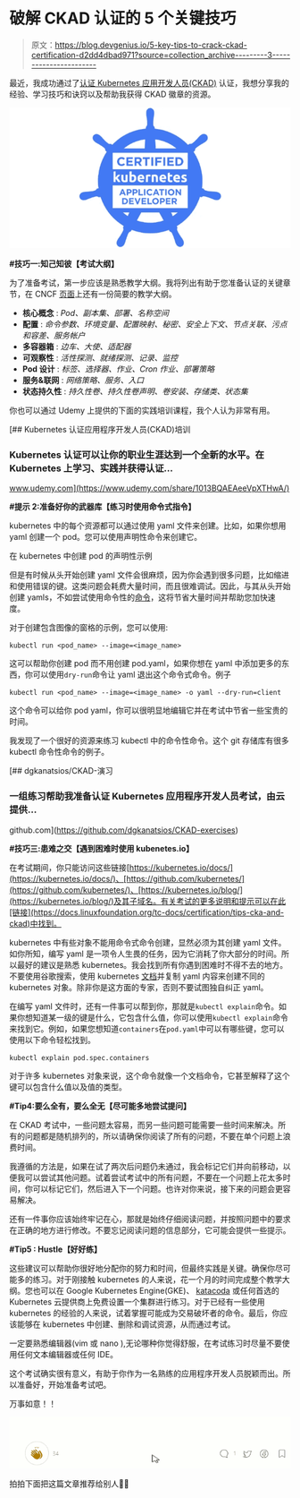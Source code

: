 # 破解 CKAD 认证的 5 个关键技巧

> 原文：<https://blog.devgenius.io/5-key-tips-to-crack-ckad-certification-d2dd4dbad971?source=collection_archive---------3----------------------->

最近，我成功通过了[认证 Kubernetes 应用开发人员(CKAD)](https://www.cncf.io/certification/ckad/) 认证，我想分享我的经验、学习技巧和诀窍以及帮助我获得 CKAD 徽章的资源。

![](img/1c11aea1f8e864c08ebfdc5a6d43bbc4.png)

**#技巧一:知己知彼【考试大纲】**

为了准备考试，第一步应该是熟悉教学大纲。我将列出有助于您准备认证的关键章节，在 CNCF [页面](https://www.cncf.io/certification/ckad/)上还有一份简要的教学大纲。

*   **核心概念** : *Pod、副本集、部署、名称空间*
*   **配置** : *命令参数、环境变量、配置映射、秘密、安全上下文、节点关联、污点和容差、服务帐户*
*   **多容器箱** : *边车、大使、适配器*
*   **可观察性** : *活性探测、就绪探测、记录、监控*
*   **Pod 设计** : *标签、选择器、作业、Cron 作业、部署策略*
*   **服务&联网** : *网络策略、服务、入口*
*   **状态持久性** : *持久性卷、持久性卷声明、卷安装、存储类、状态集*

你也可以通过 Udemy 上提供的下面的实践培训课程，我个人认为非常有用。

[](https://www.udemy.com/share/1013BQAEAeeVpXTHwA/) [## Kubernetes 认证应用程序开发人员(CKAD)培训

### Kubernetes 认证可以让你的职业生涯达到一个全新的水平。在 Kubernetes 上学习、实践并获得认证…

www.udemy.com](https://www.udemy.com/share/1013BQAEAeeVpXTHwA/) 

**#提示 2:准备好你的武器库【练习时使用命令式指令】**

kubernetes 中的每个资源都可以通过使用 yaml 文件来创建。比如，如果你想用 yaml 创建一个 pod。您可以使用声明性命令来创建它。

在 kubernetes 中创建 pod 的声明性示例

但是有时候从头开始创建 yaml 文件会很麻烦，因为你会遇到很多问题，比如缩进和使用错误的键。这类问题会耗费大量时间，而且很难调试。因此，与其从头开始创建 yamls，不如尝试使用命令性的[命令](https://kubernetes.io/docs/tasks/manage-kubernetes-objects/imperative-command/)，这将节省大量时间并帮助您加快速度。

对于创建包含图像的窗格的示例，您可以使用:

```
kubectl run <pod_name> --image=<image_name>
```

这可以帮助你创建 pod 而不用创建 pod.yaml，如果你想在 yaml 中添加更多的东西，你可以使用`dry-run`命令让 yaml 退出这个命令式命令。例子

```
kubectl run <pod_name> --image=<image_name> -o yaml --dry-run=client
```

这个命令可以给你 pod yaml，你可以很明显地编辑它并在考试中节省一些宝贵的时间。

我发现了一个很好的资源来练习 kubectl 中的命令性命令。这个 git 存储库有很多 kubectl 命令性命令的例子。

[](https://github.com/dgkanatsios/CKAD-exercises) [## dgkanatsios/CKAD-演习

### 一组练习帮助我准备认证 Kubernetes 应用程序开发人员考试，由云提供…

github.com](https://github.com/dgkanatsios/CKAD-exercises) 

**#技巧三:患难之交【遇到困难时使用 kubenetes.io】**

在考试期间，你只能访问这些链接[https://kubernetes.io/docs/](https://kubernetes.io/docs/)、[https://github.com/kubernetes/](https://github.com/kubernetes/)、[https://kubernetes.io/blog/](https://kubernetes.io/blog/)及其子域名。有关考试的更多说明和提示可以在此[链接](https://docs.linuxfoundation.org/tc-docs/certification/tips-cka-and-ckad)中找到。

kubernetes 中有些对象不能用命令式命令创建，显然必须为其创建 yaml 文件。如你所知，编写 yaml 是一项令人生畏的任务，因为它消耗了你大部分的时间。所以最好的建议是熟悉 kubernetes。我会找到所有你遇到困难时不得不去的地方。不要使用谷歌搜索，使用 kubernetes [文档](https://kubernetes.io/docs/)并复制 yaml 内容来创建不同的 kubernetes 对象。除非你是这方面的专家，否则不要试图独自纠正 yaml。

在编写 yaml 文件时，还有一件事可以帮到你，那就是`kubectl explain`命令。如果你想知道某一级的键是什么，它包含什么值，你可以使用`kubectl explain`命令来找到它。例如，如果您想知道`containers`在`pod.yaml`中可以有哪些键，您可以使用以下命令轻松找到。

```
kubectl explain pod.spec.containers
```

对于许多 kubernetes 对象来说，这个命令就像一个文档命令，它甚至解释了这个键可以包含什么值以及值的类型。

**#Tip4:要么全有，要么全无【尽可能多地尝试提问】**

在 CKAD 考试中，一些问题太容易，而另一些问题可能需要一些时间来解决。所有的问题都是随机排列的，所以请确保你阅读了所有的问题，不要在单个问题上浪费时间。

我遵循的方法是，如果在试了两次后问题仍未通过，我会标记它们并向前移动，以便我可以尝试其他问题。试着尝试考试中的所有问题，不要在一个问题上花太多时间，你可以标记它们，然后进入下一个问题。也许对你来说，接下来的问题会更容易解决。

还有一件事你应该始终牢记在心，那就是始终仔细阅读问题，并按照问题中的要求在正确的地方进行修改。不要忘记阅读问题的信息部分，它可能会提供一些提示。

**#Tip5 : Hustle【好好练】**

这些建议可以帮助你很好地分配你的努力和时间，但最终实践是关键。确保你尽可能多的练习。对于刚接触 kubernetes 的人来说，花一个月的时间完成整个教学大纲。您也可以在 Google Kubernetes Engine(GKE)、 [katacoda](https://www.katacoda.com/) 或任何首选的 Kubernetes 云提供商上免费设置一个集群进行练习。对于已经有一些使用 kubernetes 的经验的人来说，试着掌握可能成为交易破坏者的命令。最后，你应该能够在 kubernetes 中创建、删除和调试资源，从而通过考试。

一定要熟悉编辑器(vim 或 nano ),无论哪种你觉得舒服，在考试练习时尽量不要使用任何文本编辑器或任何 IDE。

这个考试确实很有意义，有助于你作为一名熟练的应用程序开发人员脱颖而出。所以准备好，开始准备考试吧。

万事如意！！

![](img/5b57ed81717d595465ad264ab9d481e0.png)

拍拍下面把这篇文章推荐给别人👏👏